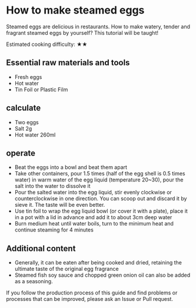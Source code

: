 # How to make steamed eggs

Steamed eggs are delicious in restaurants. How to make watery, tender and fragrant steamed eggs by yourself? This tutorial will be taught!

Estimated cooking difficulty: ★★

## Essential raw materials and tools

- Fresh eggs
- Hot water
- Tin Foil or Plastic Film

## calculate

- Two eggs
- Salt 2g
- Hot water 260ml

## operate

- Beat the eggs into a bowl and beat them apart
- Take other containers, pour 1.5 times (half of the egg shell is 0.5 times water) in warm water of the egg liquid (temperature 20~30), pour the salt into the water to dissolve it
- Pour the salted water into the egg liquid, stir evenly clockwise or counterclockwise in one direction. You can scoop out and discard it by sieve it. The taste will be even better.
- Use tin foil to wrap the egg liquid bowl (or cover it with a plate), place it in a pot with a lid in advance and add it to about 3cm deep water
- Burn medium heat until water boils, turn to the minimum heat and continue steaming for 4 minutes

## Additional content

- Generally, it can be eaten after being cooked and dried, retaining the ultimate taste of the original egg fragrance
- Steamed fish soy sauce and chopped green onion oil can also be added as a seasoning.

If you follow the production process of this guide and find problems or processes that can be improved, please ask an Issue or Pull request.